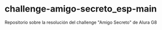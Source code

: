 # challenge-amigo-secreto_esp-main
Repositorio sobre la resolución del challenge "Amigo Secreto" de Alura G8
